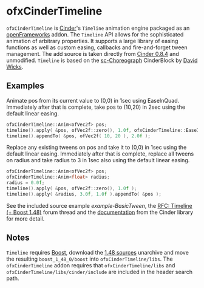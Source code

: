 # ofxCinderTimeline
`ofxCinderTimeline` is [Cinder](http://libcinder.org/)'s `Timeline` animation engine packaged as an [openFrameworks](http://www.openframeworks.cc/) addon. The `Timeline` API allows for the sophisticated animation of arbitrary properties. It supports a large library of easing functions as well as custom easing, callbacks and fire-and-forget tween management. The add source is taken directly from [Cinder 0.8.4](http://libcinder.org/blog/posts/6_cinder-084-released/) and unmodified. `Timeline` is based on the [sc-Choreograph](https://github.com/sansumbrella/sc-Choreograph) CinderBlock by [David Wicks](http://sansumbrella.com/).

## Examples

Animate pos from its current value to (0,0) in 1sec using EaseInQuad. Immediately after that is complete, take pos to (10,20) in 2sec using the default linear easing.

```C++
ofxCinderTimeline::Anim<ofVec2f> pos;
timeline().apply( &pos, ofVec2f::zero(), 1.0f, ofxCinderTimeline::EaseInQuad() );
timeline().appendTo( &pos, ofVec2f( 10, 20 ), 2.0f );
```

Replace any existing tweens on pos and take it to (0,0) in 1sec using the default linear easing. Immediately after that is complete, replace all tweens on radius and take radius to 3 in 1sec also using the default linear easing.
```C++
ofxCinderTimeline::Anim<ofVec2f> pos;
ofxCinderTimeline::Anim<float> radius;
radius = 0.0f;
timeline().apply( &pos, ofVec2f::zero(), 1.0f );
timeline().apply( &radius, 3.0f, 1.0f ).appendTo( &pos );
```

See the included source example _example-BasicTween_, the [RFC: Timeline (+ Boost 1.48)](http://forum.libcinder.org/topic/rfc-timeline-boost-1-48) forum thread and the [documentation](http://libcinder.org/docs/v0.8.4/classcinder_1_1_timeline.html) from the Cinder library for more detail.

## Notes
`Timeline` requires [Boost](http://boost.org), download the [1.48 sources](http://sourceforge.net/projects/boost/files/boost/1.48.0/) unarchive and move the resulting `boost_1_48_0/boost` into `ofxCinderTimeline/libs`. The `ofxCinderTimeline` addon requires that `ofxCinderTimeline/libs` and `ofxCinderTimeline/libs/cinder/include` are included in the header search path.
